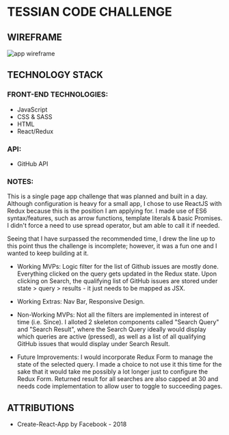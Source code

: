 # TESSIAN CODE CHALLENGE

## WIREFRAME
<img src='http://res.cloudinary.com/adpoyao/image/upload/c_scale,w_1000/v1519857152/Code%20Challenges/Tessian_wireframe.png' alt='app wireframe'>

## TECHNOLOGY STACK

### FRONT-END TECHNOLOGIES:
* JavaScript
* CSS & SASS
* HTML
* React/Redux

### API:
* GitHub API

### NOTES:
This is a single page app challenge that was planned and built in a day. Although configuration is heavy for a small app, I chose to use ReactJS with Redux because this is the position I am applying for. I made use of ES6 syntax/features, such as arrow functions, template literals & basic Promises. I didn't force a need to use spread operator, but am able to call it if needed.

Seeing that I have surpassed the recommended time, I drew the line up to this point thus the challenge is incomplete; however, it was a fun one and I wanted to keep building at it.

* Working MVPs: Logic filter for the list of Github issues are mostly done. Everything clicked on the query gets updated in the Redux state. Upon clicking on Search, the qualifying list of GitHub issues are stored under state > query > results - it just needs to be mapped as JSX. 

* Working Extras: Nav Bar, Responsive Design. 

* Non-Working MVPs: Not all the filters are implemented in interest of time (i.e. Since). I alloted 2 skeleton components called "Search Query" and "Search Result", where the Search Query ideally would display which queries are active (pressed), as well as a list of all qualifying GitHub issues that would display under Search Result. 

* Future Improvements: I would incorporate Redux Form to manage the state of the selected query. I made a choice to not use it this time for the sake that it would take me possibly a lot longer just to configure the Redux Form. Returned result for all searches are also capped at 30 and needs code implementation to allow user to toggle to succeeding pages.  

## ATTRIBUTIONS
* Create-React-App by Facebook - 2018
